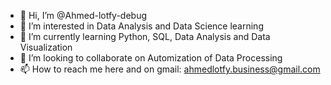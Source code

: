 - 👋 Hi, I’m @Ahmed-lotfy-debug
- 👀 I’m interested in Data Analysis and Data Science learning 
- 🌱 I’m currently learning Python, SQL, Data Analysis and Data Visualization
- 💞️ I’m looking to collaborate on Automization of Data Processing
- 📫 How to reach me here and on gmail: ahmedlotfy.business@gmail.com

<!---
Ahmed-lotfy-debug/Ahmed-lotfy-debug is a ✨ special ✨ repository because its `README.md` (this file) appears on your GitHub profile.
You can click the Preview link to take a look at your changes.
--->
